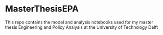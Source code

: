 # MasterThesisEPA
This repo contains the model and analysis notebooks used for my master thesis Engineering and Policy Analysis at the University of Technology Delft

